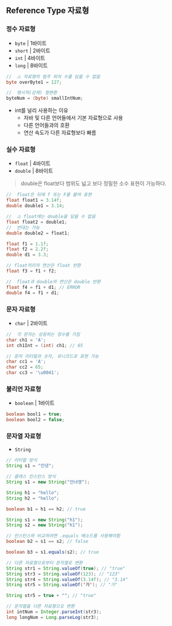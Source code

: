 ## Reference Type 자료형

### 정수 자료형

- `byte` | 1바이트
- `short` | 2바이트
- `int` | 4바이트
- `long` | 8바이트

```java
//  ⚠️ 자료형의 범주 외의 수를 담을 수 없음
byte overByte1 = 127;

//  명시적(강제) 형변환
byteNum = (byte) smallIntNum;
```

- int를 널리 사용하는 이유
  - 자바 및 다른 언어들에서 기본 자료형으로 사용
  - 다른 언어들과의 호환
  - 연산 속도가 다른 자료형보다 빠름

### 실수 자료형

- `float` | 4바이트
- `double` | 8바이트

> double은 float보다 범위도 넓고 보다 정밀한 소수 표현이 가능하다.

```java
//  float은 뒤에 f 또는 F를 붙여 표현
float float1 = 3.14f;
double double1 = 3.14;

//  ⚠️ float에는 double을 담을 수 없음
float float2 = double1;
//  반대는 가능
double double2 = float1;

float f1 = 1.1f;
float f2 = 2.2f;
double d1 = 3.3;

// float끼리의 연산은 float 반환
float f3 = f1 + f2;

//  float과 double의 연산은 double 반환
float f4 = f1 + d1; // ERROR
double f4 = f1 + d1;
```

### 문자 자료형

- `char` | 2바이트

```java
//  각 문자는 상응하는 정수를 가짐
char ch1 = 'A';
int ch1Int = (int) ch1; // 65

// 문자 리터럴과 숫자, 유니코드로 표현 가능
char cc1 = 'A';
char cc2 = 65;
char cc3 = '\u0041';
```

### 불리언 자료형

- `boolean` | 1바이트

```java
boolean bool1 = true;
boolean bool2 = false;
```

### 문자열 자료형

- `String`

```java
// 리터럴 방식
String s1 = "안녕";

// 클래스 인스턴스 방식
String s1 = new String("안녀영");
```

```java
String h1 = "hello";
String h2 = "hello";

boolean b1 = h1 == h2; // true

String s1 = new String("h1");
String s2 = new String("h1");

// 인스턴스와 비교하려면 .equals 메소드를 사용해야함
boolean b2 = s1 == s2; // false

boolean b3 = s1.equals(s2); // true
```

```java
// 다른 자료형으로부터 문자열로 변환
String str1 = String.valueOf(true); // "true"
String str3 = String.valueOf(123); // "123"
String str4 = String.valueOf(3.14f); // "3.14"
String str5 = String.valueOf('가'); // "가"

String str5 = true + ""; // "true"

// 문자열을 다른 자료형으오 변환
int intNum = Integer.parseInt(str3);
long longNum = Long.parseLog(str3);
```
